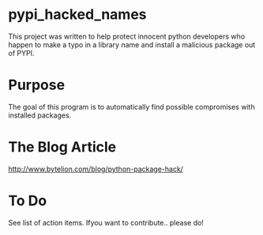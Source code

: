 # pypi_hacked_names
This project was written to help protect innocent python developers who happen to make a typo in a library name and install a malicious package out of PYPI.

# Purpose
The goal of this program is to automatically find possible compromises 
with installed packages.

# The Blog Article
http://www.bytelion.com/blog/python-package-hack/

# To Do
See list of action items.  Ifyou want to contribute.. please do! 